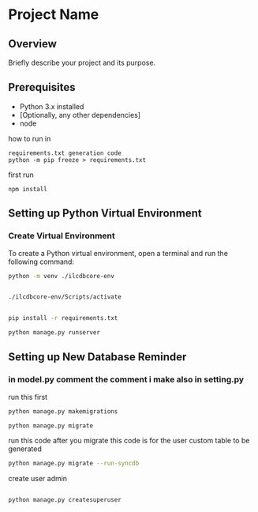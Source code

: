# Project Name

## Overview

Briefly describe your project and its purpose.

## Prerequisites

- Python 3.x installed
- [Optionally, any other dependencies]
- node

how to run in 

```
requirements.txt generation code
python -m pip freeze > requirements.txt
```

first run 

```
npm install

```
## Setting up Python Virtual Environment

### Create Virtual Environment

To create a Python virtual environment, open a terminal and run the following command:

```bash
python -m venv ./ilcdbcore-env


./ilcdbcore-env/Scripts/activate


pip install -r requirements.txt

python manage.py runserver

```

## Setting up New Database Reminder

### in model.py comment the comment i make also in setting.py

run this first

```bash
python manage.py makemigrations

python manage.py migrate
```

run this code after you migrate
this code is for the user custom table to be generated

```bash
python manage.py migrate --run-syncdb

```

create user admin

```bash

python manage.py createsuperuser     

```
